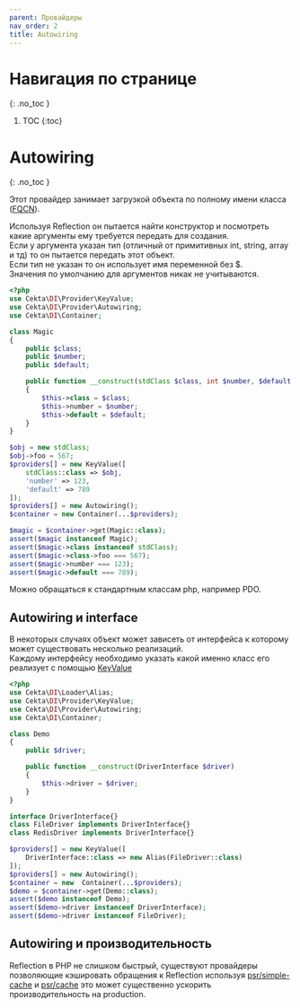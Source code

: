 ```yaml
---
parent: Провайдеры
nav_order: 2
title: Autowiring
---
```


# Навигация по странице
{: .no_toc }

1. TOC
{:toc}

# Autowiring
{: .no_toc }

Этот провайдер занимает загрузкой объекта по полному имени класса ([FQCN](https://lmgtfy.com/?q=php+fqcn)).

Используя Reflection он пытается найти конструктор и посмотреть какие аргументы ему требуется передать для создания.  
Если у аргумента указан тип (отличный от примитивных int, string, array и тд) то он пытается передать этот объект.  
Если тип не указан то он использует имя переменной без $.  
Значения по умолчанию для аргументов никак не учитываются.

```php
<?php
use Cekta\DI\Provider\KeyValue;
use Cekta\DI\Provider\Autowiring;
use Cekta\DI\Container;

class Magic
{
    public $class;
    public $number;
    public $default;

    public function __construct(stdClass $class, int $number, $default = 1)
    {
        $this->class = $class;
        $this->number = $number;
        $this->default = $default;
    }
}

$obj = new stdClass;
$obj->foo = 567;
$providers[] = new KeyValue([
    stdClass::class => $obj,
    'number' => 123,
    'default' => 789
]);
$providers[] = new Autowiring();
$container = new Container(...$providers);

$magic = $container->get(Magic::class);
assert($magic instanceof Magic);
assert($magic->class instanceof stdClass);
assert($magic->class->foo === 567);
assert($magic->number === 123);
assert($magic->default === 789);
```

Можно обращаться к стандартным классам php, например PDO.

## Autowiring и interface

В некоторых случаях объект может зависеть от интерфейса к которому может существовать несколько реализаций.  
Каждому интерфейсу необходимо указать какой именно класс его реализует с помощью [KeyValue](key-value.md)

```php
<?php
use Cekta\DI\Loader\Alias;
use Cekta\DI\Provider\KeyValue;
use Cekta\DI\Provider\Autowiring;
use Cekta\DI\Container;

class Demo
{
    public $driver;

    public function __construct(DriverInterface $driver)
    {
        $this->driver = $driver;
    }
}

interface DriverInterface{}
class FileDriver implements DriverInterface{}
class RedisDriver implements DriverInterface{}

$providers[] = new KeyValue([
    DriverInterface::class => new Alias(FileDriver::class)
]);
$providers[] = new Autowiring();
$container = new  Container(...$providers);
$demo = $container->get(Demo::class);
assert($demo instanceof Demo);
assert($demo->driver instanceof DriverInterface);
assert($demo->driver instanceof FileDriver);
```

## Autowiring и производительность

Reflection в PHP не слишком быстрый, существуют провайдеры позволяющие кэшировать обращения к
Reflection используя 
[psr/simple-cache](https://www.php-fig.org/psr/psr-16/) и [psr/cache](https://www.php-fig.org/psr/psr-6/)
это может существенно ускорить производительность на production.
